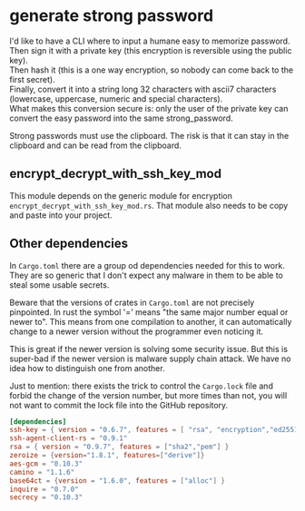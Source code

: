 <!-- markdownlint-disable MD041 -->
[//]: # (auto_md_to_doc_comments segment start A)

# generate strong password

I'd like to have a CLI where to input a humane easy to memorize password.  
Then sign it with a private key (this encryption is reversible using the public key).  
Then hash it (this is a one way encryption, so nobody can come back to the first secret).  
Finally, convert it into a string long 32 characters with ascii7 characters (lowercase, uppercase, numeric and special characters).  
What makes this conversion secure is: only the user of the private key can convert the easy password into the same strong_password.

Strong passwords must use the clipboard. The risk is that it can stay in the clipboard and can be read from the clipboard.

## encrypt_decrypt_with_ssh_key_mod

This module depends on the generic module for encryption `encrypt_decrypt_with_ssh_key_mod.rs`. That module also needs to be copy and paste into your project.

## Other dependencies

In `Cargo.toml` there are a group od dependencies needed for this to work. They are so generic that I don't expect any malware in them to be able to steal some usable secrets.  

Beware that the versions of crates in `Cargo.toml` are not precisely pinpointed. In rust the symbol '=' means "the same major number equal or newer to". This means from one compilation to another, it can automatically change to a newer version without the programmer even noticing it.

This is great if the newer version is solving some security issue. But this is super-bad if the newer version is malware supply chain attack. We have no idea how to distinguish one from another.

Just to mention: there exists the trick to control the `Cargo.lock` file and forbid the change of the version number, but more times than not, you will not want to commit the lock file into the GitHub repository.

```toml
[dependencies]
ssh-key = { version = "0.6.7", features = [ "rsa", "encryption","ed25519"] }
ssh-agent-client-rs = "0.9.1"
rsa = { version = "0.9.7", features = ["sha2","pem"] }
zeroize = {version="1.8.1", features=["derive"]}
aes-gcm = "0.10.3"
camino = "1.1.6"
base64ct = {version = "1.6.0", features = ["alloc"] }
inquire = "0.7.0"
secrecy = "0.10.3"
```

[//]: # (auto_md_to_doc_comments segment end A)
